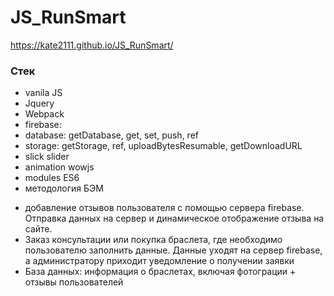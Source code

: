 # JS_RunSmart

 https://kate2111.github.io/JS_RunSmart/

<h3>Стек</h3>
<ul>
    <li>vanila JS</li>
    <li>Jquery</li>
    <li>Webpack</li>
    <li>firebase:
        <li>database: getDatabase, get, set, push, ref</li>
        <li>storage: getStorage, ref, uploadBytesResumable, getDownloadURL</li>
    </li>
    <li>slick slider</li>
    <li>animation wowjs</li>
    <li>modules ES6</li>
    <li>методология БЭМ</li>
</ul>


<ul>
    <li>добавление отзывов пользователя с помощью сервера firebase. Отправка данных на сервер и динамическое отображение отзыва на сайте.</li>
    <li>Заказ консультации или покупка браслета, где необходимо пользователю заполнить данные. Данные уходят на сервер firebase,  а администратору приходит уведомление о получении заявки</li>
    <li>База данных: информация о браслетах, включая фотограции + отзывы пользователей </li>
</ul>



